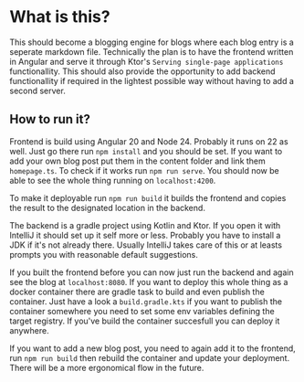 # What is this?
This should become a blogging engine for blogs where each blog entry is a seperate markdown file. Technically the plan is to have the frontend written in Angular and serve it through Ktor's `Serving single-page applications` functionallity. This should also provide the opportunity to add backend functionallity if required in the lightest possible way without having to add a second server.

## How to run it?
Frontend is build using Angular 20 and Node 24. Probably it runs on 22 as well. Just go there
run `npm install` and you should be set. If you want to add your own blog post put them in the content folder and link them `homepage.ts`. To check if it works run `npm run serve`.
You should now be able to see the whole thing running on `localhost:4200`.

To make it deployable run `npm run build` it builds the frontend and copies the result to the designated location in the backend.

The backend is a gradle project using Kotlin and Ktor. If you open it with IntelliJ it should 
set up it self more or less. Probably you have to install a JDK if it's not already there.  Usually IntelliJ takes care of this or at leasts prompts you with reasonable default suggestions.

If you built the frontend before you can now just run the backend and again see the blog at `localhost:8080`. If you want to deploy this whole thing as a docker container there are gradle task to build and even publish the container. Just have a look a `build.gradle.kts` if you want to publish the container somewhere you need to set some env variables defining the target registry. If you've build the container succesfull you can deploy it anywhere.

If you want to add a new blog post, you need to again add it to the frontend, run `npm run build` then rebuild the container and update your deployment. There will be a more ergonomical flow in the future.